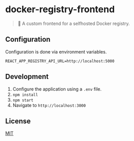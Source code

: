 # docker-registry-frontend

> :whale: A custom frontend for a selfhosted Docker registry.

## Configuration

Configuration is done via environment variables.

```properties
REACT_APP_REGISTRY_API_URL=http://localhost:5000
```

## Development

1. Configure the application using a `.env` file.
2. `npm install`
3. `npm start`
4. Navigate to `http://localhost:3000`

## License

[MIT](LICENSE)
